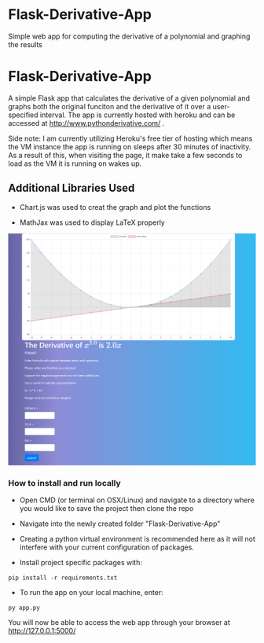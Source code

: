 # Flask-Derivative-App
Simple web app for computing the derivative of a polynomial and graphing the results

# Flask-Derivative-App

A simple Flask app that calculates the derivative of a given polynomial and graphs both the original funciton and the derivative of it over a user-specified interval. The app is currently hosted with heroku and can be accessed at http://www.pythonderivative.com/ .

Side note: I am currently utilizing Heroku's free tier of hosting which means the VM instance the app is running on sleeps after 30 minutes of inactivity. As a result of this, when visiting the page, it make take a few seconds to load as the VM it is running on wakes up.

## Additional Libraries Used
- Chart.js was used to creat the graph and plot the functions

- MathJax was used to display LaTeX properly

![Screenshot of the application](Images/webpage_demo1.png)

### How to install and run locally

- Open CMD (or terminal on OSX/Linux) and navigate to a directory where you would like to save the project then clone the repo

- Navigate into the newly created folder "Flask-Derivative-App"

- Creating a python virtual environment is recommended here as it will not interfere with your current configuration of packages. 

- Install project specific packages with:
```
pip install -r requirements.txt
```
- To run the app on your local machine, enter:
```
py app.py
```
You will now be able to access the web app through your browser at http://127.0.0.1:5000/
